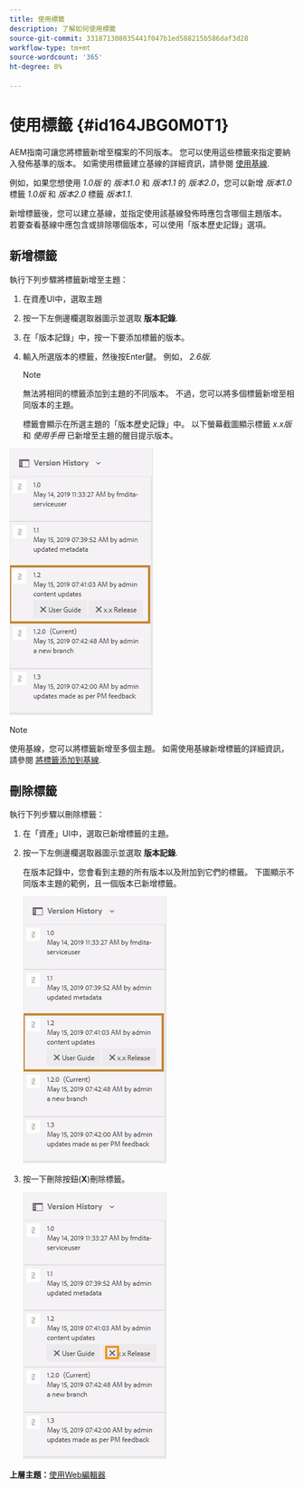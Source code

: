 ```yaml
---
title: 使用標籤
description: 了解如何使用標籤
source-git-commit: 331871308035441f047b1ed588215b586daf3d28
workflow-type: tm+mt
source-wordcount: '365'
ht-degree: 0%

---
```



# 使用標籤 {#id164JBG0M0T1}

AEM指南可讓您將標籤新增至檔案的不同版本。 您可以使用這些標籤來指定要納入發佈基準的版本。 如需使用標籤建立基線的詳細資訊，請參閱 [使用基線](generate-output-use-baseline-for-publishing.md#).

例如，如果您想使用 *1.0版* 的 *版本1.0* 和 *版本1.1* 的 *版本2.0*，您可以新增 *版本1.0* 標籤 *1.0版* 和 *版本2.0* 標籤 *版本1.1*.

新增標籤後，您可以建立基線，並指定使用該基線發佈時應包含哪個主題版本。 若要查看基線中應包含或排除哪個版本，可以使用「版本歷史記錄」選項。

## 新增標籤

執行下列步驟將標籤新增至主題：

1. 在資產UI中，選取主題
1. 按一下左側邊欄選取器圖示並選取 **版本記錄**.
1. 在「版本記錄」中，按一下要添加標籤的版本。

1. 輸入所選版本的標籤，然後按Enter鍵。 例如， *2.6版*.

   >[!NOTE]
   >
   > 無法將相同的標籤添加到主題的不同版本。 不過，您可以將多個標籤新增至相同版本的主題。

   標籤會顯示在所選主題的「版本歷史記錄」中。 以下螢幕截圖顯示標籤 *x.x版* 和 *使用手冊* 已新增至主題的醒目提示版本。


![](images/labels.png)

>[!NOTE]
>
> 使用基線，您可以將標籤新增至多個主題。 如需使用基線新增標籤的詳細資訊，請參閱 [將標籤添加到基線](generate-output-use-baseline-for-publishing.md#id184KD0T305Z).

## 刪除標籤

執行下列步驟以刪除標籤：

1. 在「資產」UI中，選取已新增標籤的主題。
1. 按一下左側邊欄選取器圖示並選取 **版本記錄**.

   在版本記錄中，您會看到主題的所有版本以及附加到它們的標籤。 下圖顯示不同版本主題的範例，且一個版本已新增標籤。

   ![](images/labels.png)

1. 按一下刪除按鈕\(**X**\)刪除標籤。

   ![](images/delete-labels.png)


**上層主題：**[&#x200B;使用Web編輯器](web-editor.md)

